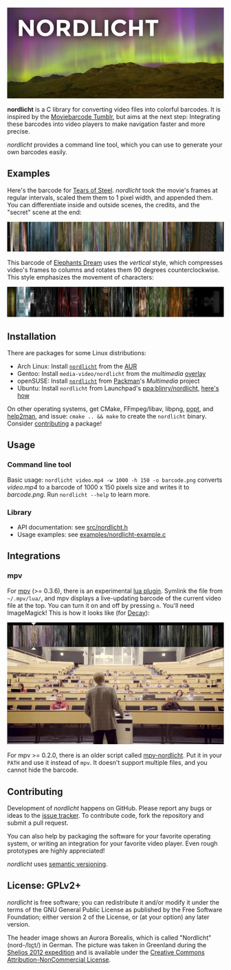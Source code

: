 ![](examples/nordlicht-logo.png)

**nordlicht** is a C library for converting video files into colorful barcodes. It is inspired by the [Moviebarcode Tumblr](http://moviebarcode.tumblr.com/), but aims at the next step: Integrating these barcodes into video players to make navigation faster and more precise.

*nordlicht* provides a command line tool, which you can use to generate your own barcodes easily.

## Examples

Here's the barcode for [Tears of Steel](http://tearsofsteel.org/). *nordlicht* took the movie's frames at regular intervals, scaled them them to 1 pixel width, and appended them. You can differentiate inside and outside scenes, the credits, and the "secret" scene at the end:

![](examples/tears-of-steel.png)

This barcode of [Elephants Dream](http://www.elephantsdream.org/) uses the *vertical* style, which compresses video's frames to columns and rotates them 90 degrees counterclockwise. This style emphasizes the movement of characters:

![](examples/elephants-dream-vertical.png)

## Installation

There are packages for some Linux distributions:

- Arch Linux: Install [`nordlicht`](https://aur.archlinux.org/packages/nordlicht/) from the [AUR](https://wiki.archlinux.org/index.php/Arch_User_Repository)
- Gentoo: Install `media-video/nordlicht` from the *multimedia* [overlay](https://www.gentoo.org/proj/en/overlays/userguide.xml)
- openSUSE: Install [`nordlicht`](http://packman.links2linux.de/package/nordlicht) from [Packman](http://en.opensuse.org/Additional_package_repositories#Packman)'s *Multimedia* project
- Ubuntu: Install `nordlicht` from Launchpad's [ppa:blinry/nordlicht](https://launchpad.net/~blinry/+archive/nordlicht), [here's how](https://help.launchpad.net/Packaging/PPA/InstallingSoftware)

On other operating systems, get CMake, FFmpeg/libav, libpng, [popt](http://freecode.com/projects/popt), and [help2man](https://www.gnu.org/software/help2man/), and issue: `cmake .. && make` to create the `nordlicht` binary. Consider [contributing](#contributing) a package!

## Usage

### Command line tool

Basic usage: `nordlicht video.mp4 -w 1000 -h 150 -o barcode.png` converts *video.mp4* to a barcode of 1000 x 150 pixels size and writes it to *barcode.png*. Run `nordlicht --help` to learn more.

### Library

- API documentation: see [src/nordlicht.h](src/nordlicht.h)
- Usage examples: see [examples/nordlicht-example.c](examples/nordlicht-example.c)

## Integrations

### mpv

For [mpv](http://mpv.io/) (>= 0.3.6), there is an experimental [lua plugin](/utils/mpv-nordlicht.lua). Symlink the file from `~/.mpv/lua/`, and mpv displays a live-updating barcode of the current video file at the top. You can turn it on and off by pressing `n`. You'll need ImageMagick! This is how it looks like (for [Decay](http://www.decayfilm.com/)):

![](/examples/mpv-integration.png)

For mpv >= 0.2.0, there is an older script called [mpv-nordlicht](/utils/mpv-nordlicht). Put it in your `PATH` and use it instead of `mpv`. It doesn't support multiple files, and you cannot hide the barcode.

## Contributing

Development of *nordlicht* happens on GitHub. Please report any bugs or ideas to the [issue tracker](https://github.com/blinry/nordlicht/issues). To contribute code, fork the repository and submit a pull request.

You can also help by packaging the software for your favorite operating system, or writing an integration for your favorite video player. Even rough prototypes are highly appreciated!

*nordlicht* uses [semantic versioning](http://semver.org/).

## License: GPLv2+

*nordlicht* is free software; you can redistribute it and/or modify it under the terms of the GNU General Public License as published by the Free Software Foundation; either version 2 of the License, or (at your option) any later version.

The header image shows an Aurora Borealis, which is called "Nordlicht" (nord-/lɪ[ç](https://en.wikipedia.org/wiki/Voiceless_palatal_fricative)t/) in German. The picture was taken in Greenland during the [Shelios 2012 expedition](http://shelios.com/sh2012) and is available under the [Creative Commons Attribution-NonCommercial License](https://creativecommons.org/licenses/by-nc/2.0/).
